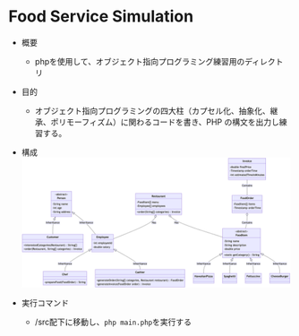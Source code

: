 # Food Service Simulation
- 概要
  - phpを使用して、オブジェクト指向プログラミング練習用のディレクトリ
- 目的
  - オブジェクト指向プログラミングの四大柱（カプセル化、抽象化、継承、ポリモーフィズム）に関わるコードを書き、PHP の構文を出力し練習する。

- 構成
![alt text](../img/uml.png)

- 実行コマンド
  - /src配下に移動し、`php main.php`を実行する
